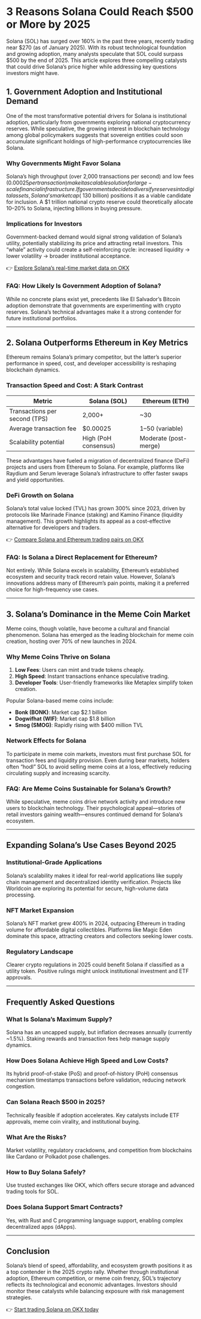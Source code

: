 # 3 Reasons Solana Could Reach $500 or More by 2025  

Solana (SOL) has surged over 160% in the past three years, recently trading near $270 (as of January 2025). With its robust technological foundation and growing adoption, many analysts speculate that SOL could surpass $500 by the end of 2025. This article explores three compelling catalysts that could drive Solana’s price higher while addressing key questions investors might have.  

## 1. Government Adoption and Institutional Demand  

One of the most transformative potential drivers for Solana is institutional adoption, particularly from governments exploring national cryptocurrency reserves. While speculative, the growing interest in blockchain technology among global policymakers suggests that sovereign entities could soon accumulate significant holdings of high-performance cryptocurrencies like Solana.  

### Why Governments Might Favor Solana  
Solana’s high throughput (over 2,000 transactions per second) and low fees ($0.00025 per transaction) make it a scalable solution for large-scale financial infrastructure. If governments decide to diversify reserves into digital assets, Solana’s market cap (~$130 billion) positions it as a viable candidate for inclusion. A $1 trillion national crypto reserve could theoretically allocate 10–20% to Solana, injecting billions in buying pressure.  

### Implications for Investors  
Government-backed demand would signal strong validation of Solana’s utility, potentially stabilizing its price and attracting retail investors. This “whale” activity could create a self-reinforcing cycle: increased liquidity → lower volatility → broader institutional acceptance.  

👉 [Explore Solana’s real-time market data on OKX](https://bit.ly/okx-bonus)  

### FAQ: How Likely Is Government Adoption of Solana?  
While no concrete plans exist yet, precedents like El Salvador’s Bitcoin adoption demonstrate that governments are experimenting with crypto reserves. Solana’s technical advantages make it a strong contender for future institutional portfolios.  

---

## 2. Solana Outperforms Ethereum in Key Metrics  

Ethereum remains Solana’s primary competitor, but the latter’s superior performance in speed, cost, and developer accessibility is reshaping blockchain dynamics.  

### Transaction Speed and Cost: A Stark Contrast  
| Metric              | Solana (SOL)        | Ethereum (ETH)       |  
|----------------------|---------------------|----------------------|  
| Transactions per second (TPS) | 2,000+              | ~30                  |  
| Average transaction fee       | $0.00025            | $1–$50 (variable)    |  
| Scalability potential         | High (PoH consensus) | Moderate (post-merge) |  

These advantages have fueled a migration of decentralized finance (DeFi) projects and users from Ethereum to Solana. For example, platforms like Raydium and Serum leverage Solana’s infrastructure to offer faster swaps and yield opportunities.  

### DeFi Growth on Solana  
Solana’s total value locked (TVL) has grown 300% since 2023, driven by protocols like Marinade Finance (staking) and Kamino Finance (liquidity management). This growth highlights its appeal as a cost-effective alternative for developers and traders.  

👉 [Compare Solana and Ethereum trading pairs on OKX](https://bit.ly/okx-bonus)  

### FAQ: Is Solana a Direct Replacement for Ethereum?  
Not entirely. While Solana excels in scalability, Ethereum’s established ecosystem and security track record retain value. However, Solana’s innovations address many of Ethereum’s pain points, making it a preferred choice for high-frequency use cases.  

---

## 3. Solana’s Dominance in the Meme Coin Market  

Meme coins, though volatile, have become a cultural and financial phenomenon. Solana has emerged as the leading blockchain for meme coin creation, hosting over 70% of new launches in 2024.  

### Why Meme Coins Thrive on Solana  
1. **Low Fees**: Users can mint and trade tokens cheaply.  
2. **High Speed**: Instant transactions enhance speculative trading.  
3. **Developer Tools**: User-friendly frameworks like Metaplex simplify token creation.  

Popular Solana-based meme coins include:  
- **Bonk (BONK)**: Market cap $2.1 billion  
- **Dogwifhat (WIF)**: Market cap $1.8 billion  
- **Smog (SMOG)**: Rapidly rising with $400 million TVL  

### Network Effects for Solana  
To participate in meme coin markets, investors must first purchase SOL for transaction fees and liquidity provision. Even during bear markets, holders often “hodl” SOL to avoid selling meme coins at a loss, effectively reducing circulating supply and increasing scarcity.  

### FAQ: Are Meme Coins Sustainable for Solana’s Growth?  
While speculative, meme coins drive network activity and introduce new users to blockchain technology. Their psychological appeal—stories of retail investors gaining wealth—ensures continued demand for Solana’s ecosystem.  

---

## Expanding Solana’s Use Cases Beyond 2025  

### Institutional-Grade Applications  
Solana’s scalability makes it ideal for real-world applications like supply chain management and decentralized identity verification. Projects like Worldcoin are exploring its potential for secure, high-volume data processing.  

### NFT Market Expansion  
Solana’s NFT market grew 400% in 2024, outpacing Ethereum in trading volume for affordable digital collectibles. Platforms like Magic Eden dominate this space, attracting creators and collectors seeking lower costs.  

### Regulatory Landscape  
Clearer crypto regulations in 2025 could benefit Solana if classified as a utility token. Positive rulings might unlock institutional investment and ETF approvals.  

---

## Frequently Asked Questions  

### What Is Solana’s Maximum Supply?  
Solana has an uncapped supply, but inflation decreases annually (currently ~1.5%). Staking rewards and transaction fees help manage supply dynamics.  

### How Does Solana Achieve High Speed and Low Costs?  
Its hybrid proof-of-stake (PoS) and proof-of-history (PoH) consensus mechanism timestamps transactions before validation, reducing network congestion.  

### Can Solana Reach $500 in 2025?  
Technically feasible if adoption accelerates. Key catalysts include ETF approvals, meme coin virality, and institutional buying.  

### What Are the Risks?  
Market volatility, regulatory crackdowns, and competition from blockchains like Cardano or Polkadot pose challenges.  

### How to Buy Solana Safely?  
Use trusted exchanges like OKX, which offers secure storage and advanced trading tools for SOL.  

### Does Solana Support Smart Contracts?  
Yes, with Rust and C programming language support, enabling complex decentralized apps (dApps).  

---

## Conclusion  

Solana’s blend of speed, affordability, and ecosystem growth positions it as a top contender in the 2025 crypto rally. Whether through institutional adoption, Ethereum competition, or meme coin frenzy, SOL’s trajectory reflects its technological and economic advantages. Investors should monitor these catalysts while balancing exposure with risk management strategies.  

👉 [Start trading Solana on OKX today](https://bit.ly/okx-bonus)